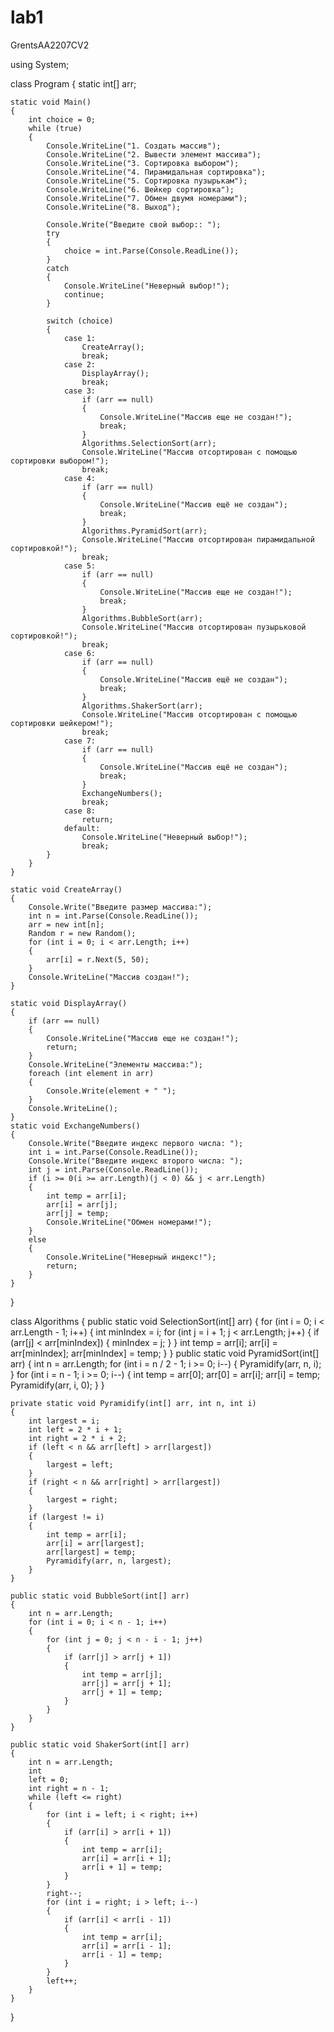 # lab1
GrentsAA2207CV2



using System; 
 
class Program
{
    static int[] arr;

    static void Main()
    {
        int choice = 0;
        while (true)
        {
            Console.WriteLine("1. Создать массив");
            Console.WriteLine("2. Вывести элемент массива");
            Console.WriteLine("3. Сортировка выбором");
            Console.WriteLine("4. Пирамидальная сортировка");
            Console.WriteLine("5. Сортировка пузырькам");
            Console.WriteLine("6. Шейкер сортировка");
            Console.WriteLine("7. Обмен двумя номерами");
            Console.WriteLine("8. Выход");

            Console.Write("Введите свой выбор:: ");
            try
            {
                choice = int.Parse(Console.ReadLine());
            }
            catch
            {
                Console.WriteLine("Неверный выбор!");
                continue;
            }

            switch (choice)
            {
                case 1:
                    CreateArray();
                    break;
                case 2:
                    DisplayArray();
                    break;
                case 3:
                    if (arr == null)
                    {
                        Console.WriteLine("Массив еще не создан!");
                        break;
                    }
                    Algorithms.SelectionSort(arr);
                    Console.WriteLine("Массив отсортирован с помощью сортировки выбором!");
                    break;
                case 4:
                    if (arr == null)
                    {
                        Console.WriteLine("Массив ещё не создан");
                        break;
                    }
                    Algorithms.PyramidSort(arr);
                    Console.WriteLine("Массив отсортирован пирамидальной сортировкой!");
                    break;
                case 5:
                    if (arr == null)
                    {
                        Console.WriteLine("Массив еще не создан!");
                        break;
                    }
                    Algorithms.BubbleSort(arr);
                    Console.WriteLine("Массив отсортирован пузырьковой сортировкой!");
                    break;
                case 6:
                    if (arr == null)
                    {
                        Console.WriteLine("Массив ещё не создан");
                        break;
                    }
                    Algorithms.ShakerSort(arr);
                    Console.WriteLine("Массив отсортирован с помощью сортировки шейкером!");
                    break;
                case 7:
                    if (arr == null)
                    {
                        Console.WriteLine("Массив ещё не создан");
                        break;
                    }
                    ExchangeNumbers();
                    break;
                case 8:
                    return;
                default:
                    Console.WriteLine("Неверный выбор!");
                    break;
            }
        }
    }

    static void CreateArray()
    {
        Console.Write("Введите размер массива:");
        int n = int.Parse(Console.ReadLine());
        arr = new int[n];
        Random r = new Random();
        for (int i = 0; i < arr.Length; i++)
        {
            arr[i] = r.Next(5, 50);
        }
        Console.WriteLine("Массив создан!");
    }

    static void DisplayArray()
    {
        if (arr == null)
        {
            Console.WriteLine("Массив еще не создан!");
            return;
        }
        Console.WriteLine("Элементы массива:");
        foreach (int element in arr)
        {
            Console.Write(element + " ");
        }
        Console.WriteLine();
    }
    static void ExchangeNumbers()
    {
        Console.Write("Введите индекс первого числа: ");
        int i = int.Parse(Console.ReadLine());
        Console.Write("Введите индекс второго числа: ");
        int j = int.Parse(Console.ReadLine());
        if (i >= 0(i >= arr.Length)(j < 0) && j < arr.Length)
        {
            int temp = arr[i];
            arr[i] = arr[j];
            arr[j] = temp;
            Console.WriteLine("Обмен номерами!");
        }
        else
        {
            Console.WriteLine("Неверный индекс!");
            return;
        }
    }
}

class Algorithms
{
    public static void SelectionSort(int[] arr)
    {
        for (int i = 0; i < arr.Length - 1; i++)
        {
            int minIndex = i;
            for (int j = i + 1; j < arr.Length; j++)
            {
                if (arr[j] < arr[minIndex])
                {
                    minIndex = j;
                }
            }
            int temp = arr[i];
            arr[i] = arr[minIndex];
            arr[minIndex] = temp;
        }
    }
    public static void PyramidSort(int[] arr)
    {
        int n = arr.Length;
        for (int i = n / 2 - 1; i >= 0; i--)
        {
            Pyramidify(arr, n, i);
        }
        for (int i = n - 1; i >= 0; i--)
        {
            int temp = arr[0];
            arr[0] = arr[i];
            arr[i] = temp;
            Pyramidify(arr, i, 0);
        }
    }

    private static void Pyramidify(int[] arr, int n, int i)
    {
        int largest = i;
        int left = 2 * i + 1;
        int right = 2 * i + 2;
        if (left < n && arr[left] > arr[largest])
        {
            largest = left;
        }
        if (right < n && arr[right] > arr[largest])
        {
            largest = right;
        }
        if (largest != i)
        {
            int temp = arr[i];
            arr[i] = arr[largest];
            arr[largest] = temp;
            Pyramidify(arr, n, largest);
        }
    }

    public static void BubbleSort(int[] arr)
    {
        int n = arr.Length;
        for (int i = 0; i < n - 1; i++)
        {
            for (int j = 0; j < n - i - 1; j++)
            {
                if (arr[j] > arr[j + 1])
                {
                    int temp = arr[j];
                    arr[j] = arr[j + 1];
                    arr[j + 1] = temp;
                }
            }
        }
    }

    public static void ShakerSort(int[] arr)
    {
        int n = arr.Length;
        int
        left = 0;
        int right = n - 1;
        while (left <= right)
        {
            for (int i = left; i < right; i++)
            {
                if (arr[i] > arr[i + 1])
                {
                    int temp = arr[i];
                    arr[i] = arr[i + 1];
                    arr[i + 1] = temp;
                }
            }
            right--;
            for (int i = right; i > left; i--)
            {
                if (arr[i] < arr[i - 1])
                {
                    int temp = arr[i];
                    arr[i] = arr[i - 1];
                    arr[i - 1] = temp;
                }
            }
            left++;
        }
    }
}
